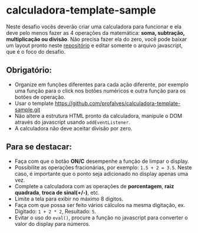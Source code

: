 # calculadora-template-sample

Neste desafio vocês deverão criar uma calculadora para funcionar e ela deve pelo menos fazer as 4 operações da matemática: **soma, subtração, multiplicação ou divisão**. Não precisa fazer ela do zero, você pode baixar um layout pronto neste [repositório](https://github.com/profalves/calculadora-template-sample.git) e editar somente o arquivo javascript, que é o foco do desafio.

## Obrigatório:

-   Organize em funções diferentes para cada ação diferente, por exemplo uma função para o click nos botões numéricos e outra função para os botões de operação.
- Usar o template https://github.com/profalves/calculadora-template-sample.git
-  Não altere a estrutura HTML pronto da calculadora, manipule o DOM através do javascript usando `addEventListener`.
-  A calculadora não deve aceitar divisão por zero.

## Para se destacar:

-   Faça com que o botão **ON/C** desempenhe a função de limpar o display.
-   Possibilite as operações fracionárias, por exemplo: `1.5 + 2 = 3.5`. Neste caso, é importante que o ponto seja adicionado no display apenas uma vez.
-   Complete a calculadora com as operações de **porcentagem**, **raiz quadrada**, **troca de sinal(+/-)**, etc.
-   Limite a tela para exibir no máximo 8 digitos.
-   Faça com que possa ser feito vários cálculos na mesma digitação, ex. Digitado: `1 + 2 * 2`, Resultado: `5`.
-   Evitar o uso do `eval()`, procure a função no javascript para converter o valor do display para números.
